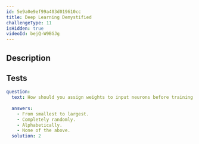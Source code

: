 ```yaml
---
id: 5e9a0e9ef99a403d019610cc
title: Deep Learning Demystified
challengeType: 11
isHidden: true
videoId: bejQ-W9BGJg
---
```


## Description
<section id='description'>
</section>

## Tests
<section id='tests'>

```yml
question:
  text: How should you assign weights to input neurons before training your network for the first time?
  
  answers:
    - From smallest to largest.
    - Completely randomly.
    - Alphabetically.
    - None of the above.
  solution: 2
```

</section>

